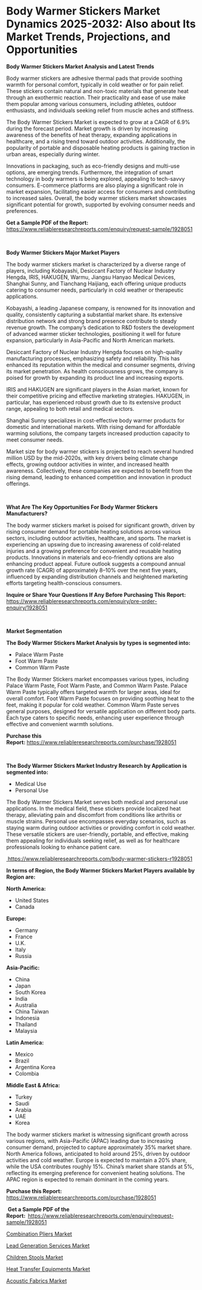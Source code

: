 <p><h1>Body Warmer Stickers Market Dynamics 2025-2032: Also about Its Market Trends, Projections, and Opportunities</h1></p><p><strong>Body Warmer Stickers Market Analysis and Latest Trends</strong></p>
<p><p>Body warmer stickers are adhesive thermal pads that provide soothing warmth for personal comfort, typically in cold weather or for pain relief. These stickers contain natural and non-toxic materials that generate heat through an exothermic reaction. Their practicality and ease of use make them popular among various consumers, including athletes, outdoor enthusiasts, and individuals seeking relief from muscle aches and stiffness.</p><p>The Body Warmer Stickers Market is expected to grow at a CAGR of 6.9% during the forecast period. Market growth is driven by increasing awareness of the benefits of heat therapy, expanding applications in healthcare, and a rising trend toward outdoor activities. Additionally, the popularity of portable and disposable heating products is gaining traction in urban areas, especially during winter.</p><p>Innovations in packaging, such as eco-friendly designs and multi-use options, are emerging trends. Furthermore, the integration of smart technology in body warmers is being explored, appealing to tech-savvy consumers. E-commerce platforms are also playing a significant role in market expansion, facilitating easier access for consumers and contributing to increased sales. Overall, the body warmer stickers market showcases significant potential for growth, supported by evolving consumer needs and preferences.</p></p>
<p><strong>Get a Sample PDF of the Report:&nbsp;</strong> <a href="https://www.reliableresearchreports.com/enquiry/request-sample/1928051?utm_campaign=36&utm_medium=2&utm_source=Github&utm_content=ia&utm_term=29032025&utm_id=body-warmer-stickers">https://www.reliableresearchreports.com/enquiry/request-sample/1928051</a></p>
<p>&nbsp;</p>
<p><strong>Body Warmer Stickers Major Market Players</strong></p>
<p><p>The body warmer stickers market is characterized by a diverse range of players, including Kobayashi, Desiccant Factory of Nuclear Industry Hengda, IRIS, HAKUGEN, Warmu, Jiangsu Hanyao Medical Devices, Shanghai Sunny, and Tianchang Haijiang, each offering unique products catering to consumer needs, particularly in cold weather or therapeutic applications.</p><p>Kobayashi, a leading Japanese company, is renowned for its innovation and quality, consistently capturing a substantial market share. Its extensive distribution network and strong brand presence contribute to steady revenue growth. The company’s dedication to R&D fosters the development of advanced warmer sticker technologies, positioning it well for future expansion, particularly in Asia-Pacific and North American markets.</p><p>Desiccant Factory of Nuclear Industry Hengda focuses on high-quality manufacturing processes, emphasizing safety and reliability. This has enhanced its reputation within the medical and consumer segments, driving its market penetration. As health consciousness grows, the company is poised for growth by expanding its product line and increasing exports.</p><p>IRIS and HAKUGEN are significant players in the Asian market, known for their competitive pricing and effective marketing strategies. HAKUGEN, in particular, has experienced robust growth due to its extensive product range, appealing to both retail and medical sectors.</p><p>Shanghai Sunny specializes in cost-effective body warmer products for domestic and international markets. With rising demand for affordable warming solutions, the company targets increased production capacity to meet consumer needs.</p><p>Market size for body warmer stickers is projected to reach several hundred million USD by the mid-2020s, with key drivers being climate change effects, growing outdoor activities in winter, and increased health awareness. Collectively, these companies are expected to benefit from the rising demand, leading to enhanced competition and innovation in product offerings.</p></p>
<p>&nbsp;</p>
<p><strong>What Are The Key Opportunities For Body Warmer Stickers Manufacturers?</strong></p>
<p><p>The body warmer stickers market is poised for significant growth, driven by rising consumer demand for portable heating solutions across various sectors, including outdoor activities, healthcare, and sports. The market is experiencing an upswing due to increasing awareness of cold-related injuries and a growing preference for convenient and reusable heating products. Innovations in materials and eco-friendly options are also enhancing product appeal. Future outlook suggests a compound annual growth rate (CAGR) of approximately 8–10% over the next five years, influenced by expanding distribution channels and heightened marketing efforts targeting health-conscious consumers.</p></p>
<p><strong>Inquire or Share Your Questions If Any Before Purchasing This Report:</strong> <a href="https://www.reliableresearchreports.com/enquiry/pre-order-enquiry/1928051?utm_campaign=36&utm_medium=2&utm_source=Github&utm_content=ia&utm_term=29032025&utm_id=body-warmer-stickers">https://www.reliableresearchreports.com/enquiry/pre-order-enquiry/1928051</a></p>
<p>&nbsp;</p>
<p><strong>Market Segmentation</strong></p>
<p><strong>The Body Warmer Stickers Market Analysis by types is segmented into:</strong></p>
<p><ul><li>Palace Warm Paste</li><li>Foot Warm Paste</li><li>Common Warm Paste</li></ul></p>
<p><p>The Body Warmer Stickers market encompasses various types, including Palace Warm Paste, Foot Warm Paste, and Common Warm Paste. Palace Warm Paste typically offers targeted warmth for larger areas, ideal for overall comfort. Foot Warm Paste focuses on providing soothing heat to the feet, making it popular for cold weather. Common Warm Paste serves general purposes, designed for versatile application on different body parts. Each type caters to specific needs, enhancing user experience through effective and convenient warmth solutions.</p></p>
<p><strong>Purchase this Report:&nbsp;</strong><a href="https://www.reliableresearchreports.com/purchase/1928051?utm_campaign=36&utm_medium=2&utm_source=Github&utm_content=ia&utm_term=29032025&utm_id=body-warmer-stickers">https://www.reliableresearchreports.com/purchase/1928051</a></p>
<p>&nbsp;</p>
<p><strong>The Body Warmer Stickers Market Industry Research by Application is segmented into:</strong></p>
<p><ul><li>Medical Use</li><li>Personal Use</li></ul></p>
<p><p>The Body Warmer Stickers Market serves both medical and personal use applications. In the medical field, these stickers provide localized heat therapy, alleviating pain and discomfort from conditions like arthritis or muscle strains. Personal use encompasses everyday scenarios, such as staying warm during outdoor activities or providing comfort in cold weather. These versatile stickers are user-friendly, portable, and effective, making them appealing for individuals seeking relief, as well as for healthcare professionals looking to enhance patient care.</p></p>
<p><a href="https://www.reliableresearchreports.com/body-warmer-stickers-r1928051?utm_campaign=36&utm_medium=2&utm_source=Github&utm_content=ia&utm_term=29032025&utm_id=body-warmer-stickers">&nbsp;https://www.reliableresearchreports.com/body-warmer-stickers-r1928051</a></p>
<p><strong>In terms of Region, the Body Warmer Stickers Market Players available by Region are:</strong></p>
<p>
    <p> <strong> North America: </strong>
        <ul>
            <li>United States</li>
            <li>Canada</li>
        </ul>
        </p> 
    <p> <strong> Europe: </strong>
        <ul>
            <li>Germany</li>
            <li>France</li>
            <li>U.K.</li>
            <li>Italy</li>
            <li>Russia</li>
        </ul>
        </p> 
    <p> <strong> Asia-Pacific: </strong>
        <ul>
            <li>China</li>
            <li>Japan</li>
            <li>South Korea</li>
            <li>India</li>
            <li>Australia</li>
            <li>China Taiwan</li>
            <li>Indonesia</li>
            <li>Thailand</li>
            <li>Malaysia</li>
        </ul>
        </p> 
    <p> <strong> Latin America: </strong>
        <ul>
            <li>Mexico</li>
            <li>Brazil</li>
            <li>Argentina Korea</li>
            <li>Colombia</li>
        </ul>
        </p> 
    <p> <strong> Middle East & Africa: </strong>
        <ul>
            <li>Turkey</li>
            <li>Saudi</li>
            <li>Arabia</li>
            <li>UAE</li>
            <li>Korea</li>
        </ul>
    </p>
    </p>
<p><p>The body warmer stickers market is witnessing significant growth across various regions, with Asia-Pacific (APAC) leading due to increasing consumer demand, projected to capture approximately 35% market share. North America follows, anticipated to hold around 25%, driven by outdoor activities and cold weather. Europe is expected to maintain a 20% share, while the USA contributes roughly 15%. China’s market share stands at 5%, reflecting its emerging preference for convenient heating solutions. The APAC region is expected to remain dominant in the coming years.</p></p>
<p><strong>Purchase this Report: </strong><a href="https://www.reliableresearchreports.com/purchase/1928051?utm_campaign=36&utm_medium=2&utm_source=Github&utm_content=ia&utm_term=29032025&utm_id=body-warmer-stickers">https://www.reliableresearchreports.com/purchase/1928051</a></p>
<p>&nbsp;<strong>Get a Sample PDF of the Report:&nbsp;&nbsp;</strong><a href="https://www.reliableresearchreports.com/enquiry/request-sample/1928051?utm_campaign=36&utm_medium=2&utm_source=Github&utm_content=ia&utm_term=29032025&utm_id=body-warmer-stickers">https://www.reliableresearchreports.com/enquiry/request-sample/1928051</a></p>
<p><strong></strong></p>
<p><p><a href="https://github.com/akalaihaude/Market-Research-Report-List-1/blob/main/combination-pliers-market.md?utm_campaign=36&utm_medium=2&utm_source=Github&utm_content=ia&utm_term=29032025&utm_id=body-warmer-stickers">Combination Pliers Market</a></p><p><a href="https://github.com/akalaihaude/Market-Research-Report-List-1/blob/main/lead-generation-services-market.md?utm_campaign=36&utm_medium=2&utm_source=Github&utm_content=ia&utm_term=29032025&utm_id=body-warmer-stickers">Lead Generation Services Market</a></p><p><a href="https://github.com/aiamekar/Market-Research-Report-List-1/blob/main/children-stools-market.md?utm_campaign=36&utm_medium=2&utm_source=Github&utm_content=ia&utm_term=29032025&utm_id=body-warmer-stickers">Children Stools Market</a></p><p><a href="https://github.com/vsiljgestel/Market-Research-Report-List-1/blob/main/heat-transfer-equipments-market.md?utm_campaign=36&utm_medium=2&utm_source=Github&utm_content=ia&utm_term=29032025&utm_id=body-warmer-stickers">Heat Transfer Equipments Market</a></p><p><a href="https://github.com/boudykodumi/Market-Research-Report-List-1/blob/main/acoustic-fabrics-market.md?utm_campaign=36&utm_medium=2&utm_source=Github&utm_content=ia&utm_term=29032025&utm_id=body-warmer-stickers">Acoustic Fabrics Market</a></p></p>